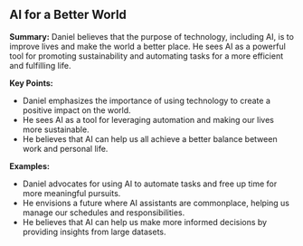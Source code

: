 ## AI for a Better World

**Summary:** Daniel believes that the purpose of technology, including AI, is to improve lives and make the world a better place. He sees AI as a powerful tool for promoting sustainability and automating tasks for a more efficient and fulfilling life. 

**Key Points:**

* Daniel emphasizes the importance of using technology to create a positive impact on the world.
* He sees AI as a tool for leveraging automation and making our lives more sustainable.
* He believes that AI can help us all achieve a better balance between work and personal life.

**Examples:**

* Daniel advocates for using AI to automate tasks and free up time for more meaningful pursuits.
* He envisions a future where AI assistants are commonplace, helping us manage our schedules and responsibilities.
* He believes that AI can help us make more informed decisions by providing insights from large datasets.